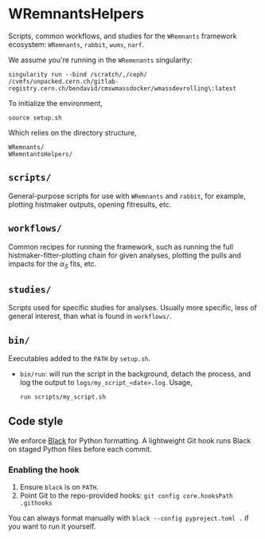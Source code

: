 # WRemnantsHelpers

Scripts, common workflows, and studies for the `WRemnants` framework ecosystem: `WRemnants`, `rabbit`, `wums`, `narf`.

We assume you're running in the `WRemenants` singularity:

```
singularity run --bind /scratch/,/ceph/ /cvmfs/unpacked.cern.ch/gitlab-registry.cern.ch/bendavid/cmswmassdocker/wmassdevrolling\:latest
```

To initialize the environment, 

```
source setup.sh
```

Which relies on the directory structure,

```
WRemnants/
WRemntantsHelpers/
```

## `scripts/`
General-purpose scripts for use with `WRemnants` and `rabbit`, for example, plotting histmaker outputs, opening fitresults, etc.

## `workflows/`
Common recipes for running the framework, such as running the full histmaker-fitter-plotting chain for given analyses, plotting the pulls and impacts for the $\alpha_S$ fits, etc.

## `studies/`
Scripts used for specific studies for analyses.
Usually more specific, less of general interest, than what is found in `workflows/`.

## `bin/`
Executables added to the `PATH` by `setup.sh`.

- `bin/run`: will run the script in the background, detach the process, and log the output to `logs/my_script_<date>.log`. Usage,
    
    ```
    run scripts/my_script.sh
    ```
    
## Code style
We enforce [Black](https://black.readthedocs.io/en/stable/) for Python formatting. A lightweight Git hook runs Black on staged Python files before each commit.

### Enabling the hook
1. Ensure `black` is on `PATH`.
2. Point Git to the repo-provided hooks: `git config core.hooksPath .githooks`

You can always format manually with `black --config pyproject.toml .` if you want to run it yourself.
